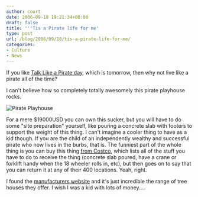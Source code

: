 ```yaml
---
author: court
date: 2006-09-18 19:21:34+00:00
draft: false
title: '''Tis a Pirate life for me'
type: post
url: /blog/2006/09/18/tis-a-pirate-life-for-me/
categories:
- Culture
- News
---
```


If you like [Talk Like a Pirate day](http://www.talklikeapirate.com/piratehome.html), which is tomorrow, then why not live like a pirate all of the time?

I can't believe how so completely totally awesomely this pirate playhouse rocks.

![Pirate Playhouse](http://www.vallentyne.com/blog/wp-content/uploads/2006/pirateplayhouse.jpg)


For a mere $19000USD you can own this sucker, but you will have to do some "site preparation" yourself, like pouring a concrete slab with footers to support the weight of this thing.  I can't imagine a cooler thing to have as a kid though.  If you are the child of an independently wealthy and successful pirate who now lives in the burbs, that is.
The funniest part of the whole thing is you can buy this thing [from Costco](http://www.costco.com/Browse/Product.aspx?Prodid=11165003&whse=BC&Ne=4000000&N=4000486&Mo=47&No=0&Nr=P_CatalogName:BC&cat=1482&Ns=P_Price%7C1%7C%7CP_SignDesc1&Sp=C&topnav=), which lists all of the stuff you have to do to receive the thing (concrete slab poured, have a crane or forklift handy when the 18 wheeler rolls in, etc), but then goes on to say that you can return it at any of their 400 locations.  Yeah, right.

I found the [manufacturers website](http://danielswoodland.com/index.html) and it's just incredible the range of tree houses they offer.   I wish I was a kid with lots of money....
